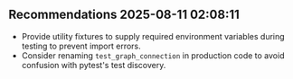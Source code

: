 ## Recommendations 2025-08-11 02:08:11
- Provide utility fixtures to supply required environment variables during testing to prevent import errors.
- Consider renaming `test_graph_connection` in production code to avoid confusion with pytest's test discovery.
